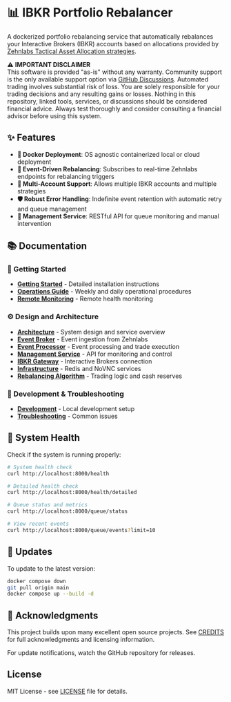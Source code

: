 # 📊 IBKR Portfolio Rebalancer

A dockerized portfolio rebalancing service that automatically rebalances your Interactive Brokers (IBKR) accounts based on allocations provided by [Zehnlabs Tactical Asset Allocation strategies](https://fintech.zehnlabs.com).

⚠️ **IMPORTANT DISCLAIMER**  
This software is provided "as-is" without any warranty. Community support is the only available support option via [GitHub Discussions](https://github.com/zehnlabs-com/ibkr-portfolio-rebalancer/discussions). Automated trading involves substantial risk of loss. You are solely responsible for your trading decisions and any resulting gains or losses. Nothing in this repository, linked tools, services, or discussions should be considered financial advice. Always test thoroughly and consider consulting a financial advisor before using this system.

## ✨ Features

- **🐳 Docker Deployment**: OS agnostic containerized local or cloud deployment
- **🔄 Event-Driven Rebalancing**: Subscribes to real-time Zehnlabs endpoints for rebalancing triggers
- **🏦 Multi-Account Support**: Allows multiple IBKR accounts and multiple strategies
- **🛡️ Robust Error Handling**: Indefinite event retention with automatic retry and queue management
- **📱 Management Service**: RESTful API for queue monitoring and manual intervention

## 📚 Documentation

### 🚀 Getting Started
- **[Getting Started](docs/getting-started.md)** - Detailed installation instructions  
- **[Operations Guide](docs/operations.md)** - Weekly and daily operational procedures
- **[Remote Monitoring](docs/monitoring.md)** - Remote health monitoring

### ⚙️ Design and Architecture
- **[Architecture](docs/architecture.md)** - System design and service overview
- **[Event Broker](docs/services/event-broker.md)** - Event ingestion from Zehnlabs
- **[Event Processor](docs/services/event-processor.md)** - Event processing and trade execution
- **[Management Service](docs/services/management-service.md)** - API for monitoring and control
- **[IBKR Gateway](docs/services/ibkr-gateway.md)** - Interactive Brokers connection
- **[Infrastructure](docs/services/infrastructure.md)** - Redis and NoVNC services
- **[Rebalancing Algorithm](docs/rebalancing.md)** - Trading logic and cash reserves

### 🔧 Development & Troubleshooting  
- **[Development](docs/development.md)** - Local development setup
- **[Troubleshooting](docs/troubleshooting.md)** - Common issues

## 🏥 System Health

Check if the system is running properly:

```bash
# System health check
curl http://localhost:8000/health

# Detailed health check
curl http://localhost:8000/health/detailed

# Queue status and metrics
curl http://localhost:8000/queue/status

# View recent events
curl http://localhost:8000/queue/events?limit=10
```

## 🔄 Updates

To update to the latest version:

```bash
docker compose down
git pull origin main
docker compose up --build -d
```

## 🙏 Acknowledgments

This project builds upon many excellent open source projects. See [CREDITS](CREDITS.md) for full acknowledgments and licensing information.

For update notifications, watch the GitHub repository for releases.

## License

MIT License - see [LICENSE](LICENSE) file for details.